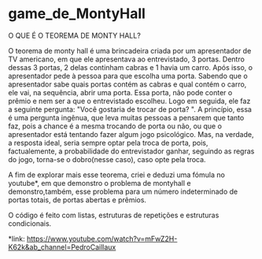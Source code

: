 # game_de_MontyHall

O QUE É O TEOREMA DE MONTY HALL?

O teorema de monty hall é uma brincadeira criada por um apresentador de TV americano, em que ele apresentava ao entrevistado, 3 portas. 
Dentro dessas 3 portas, 2 delas continham cabras e 1 havia um carro. Após isso, o apresentador pede à pessoa para que escolha uma porta. 
Sabendo que o apresentador sabe quais portas contém as cabras e qual contém o carro, ele vai, na sequência, abrir uma porta. Essa porta, não pode
conter o prêmio e nem ser a que o entrevistado escolheu. Logo em seguida, ele faz a seguinte pergunta: "Você gostaria de trocar de porta? ".
A princípio, essa é uma pergunta ingênua, que leva muitas pessoas a pensarem que tanto faz, pois a chance é a mesma trocando de porta ou não, ou 
que o apresentador está tentando fazer algum jogo psicológico. Mas, na verdade, a resposta ideal, seria sempre optar pela troca de porta, pois, factualemente,
a probabilidade do entrevistador ganhar, seguindo as regras do jogo, torna-se o dobro(nesse caso), caso opte pela troca. 

A fim de explorar mais esse teorema, criei e deduzi uma fómula no youtube*, em que demonstro o problema de montyhall e demonstro,também, esse problema para um número 
indeterminado de portas totais, de portas abertas e prêmios.

O código é feito com listas, estruturas de repetições e estruturas condicionais.


*link: https://www.youtube.com/watch?v=mFwZ2H-K62k&ab_channel=PedroCaillaux
